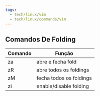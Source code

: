 ```yaml
---
tags:
  - tech/linux/vim
  - tech/linux/commands/vim
---
```

## Comandos De Folding

| Comando | Função                  |
| ------- | ----------------------- |
| za      | abre e fecha fold       |
| zR      | abre todos os foldings  |
| zM      | fecha todos os foldings |
| zi      | enable/disable folding  |
